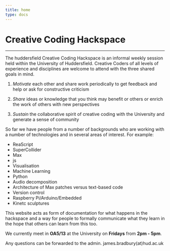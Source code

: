 ```yaml
---
title: home
type: docs
---
```


# Creative Coding Hackspace
--- 
The huddersfield Creative Coding Hackspace is an informal weekly session held within the University of Huddersfield. Creative Coders of all levels of experience and disciplines are welcome to attend with the three shared goals in mind.

1. _Motivate_ each other and share work periodically to get feedback and help or ask for constructive criticism

2. _Share_ ideas or knowledge that you think may benefit or others or enrich the work of others with new perspectives

3. _Sustain_ the collaborative spirit of creative coding with the University and generate a sense of community

So far we have people from a number of backgrounds who are working with a number of technologies and in several areas of interest. For example: 

- ReaScript
- SuperCollider
- Max
- js
- Visualisation
- Machine Learning
- Python
- Audio decomposition
- Architecture of Max patches versus text-based code
- Version control
- Raspberry Pi/Arduino/Embedded
- Kinetc sculptures

This website acts as form of documentation for what happens in the hackspace and a way for people to formally communicate what they learn in the hope that others can learn from this too.

We currently meet in **OA5/13** at the University on **Fridays** from **2pm - 5pm**. 

Any questions can be forwarded to the admin. james.bradbury(at)hud.ac.uk